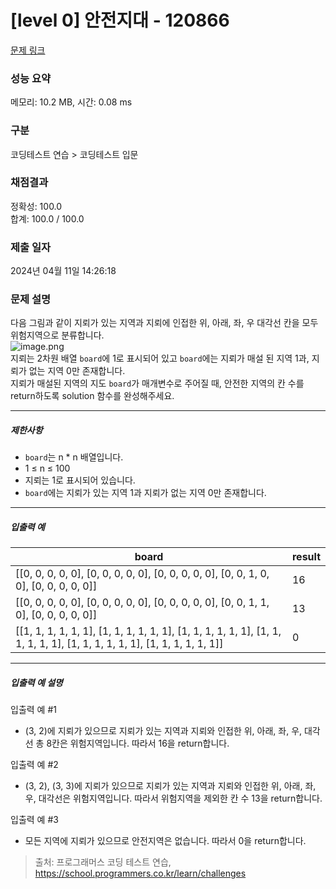 # [level 0] 안전지대 - 120866 

[문제 링크](https://school.programmers.co.kr/learn/courses/30/lessons/120866) 

### 성능 요약

메모리: 10.2 MB, 시간: 0.08 ms

### 구분

코딩테스트 연습 > 코딩테스트 입문

### 채점결과

정확성: 100.0<br/>합계: 100.0 / 100.0

### 제출 일자

2024년 04월 11일 14:26:18

### 문제 설명

<p>다음 그림과 같이 지뢰가 있는 지역과 지뢰에 인접한 위, 아래, 좌, 우 대각선 칸을 모두 위험지역으로 분류합니다.<br>
<img src="https://grepp-programmers.s3.ap-northeast-2.amazonaws.com/files/production/124a2c93-da99-4643-96a8-292bb871f553/image.png" title="" alt="image.png"><br>
지뢰는 2차원 배열 <code>board</code>에 1로 표시되어 있고 <code>board</code>에는 지뢰가 매설 된 지역 1과, 지뢰가 없는 지역 0만 존재합니다.<br>
지뢰가 매설된 지역의 지도 <code>board</code>가&nbsp;매개변수로 주어질 때, 안전한 지역의 칸 수를 return하도록 solution 함수를 완성해주세요.</p>

<hr>

<h5>제한사항</h5>

<ul>
<li><code>board</code>는 n * n 배열입니다.</li>
<li>1 ≤ n ≤ 100</li>
<li>지뢰는 1로 표시되어 있습니다.</li>
<li><code>board</code>에는 지뢰가 있는 지역 1과 지뢰가 없는 지역 0만 존재합니다.</li>
</ul>

<hr>

<h5>입출력 예</h5>
<table class="table">
        <thead><tr>
<th>board</th>
<th>result</th>
</tr>
</thead>
        <tbody><tr>
<td>[[0, 0, 0, 0, 0], [0, 0, 0, 0, 0], [0, 0, 0, 0, 0], [0, 0, 1, 0, 0], [0, 0, 0, 0, 0]]</td>
<td>16</td>
</tr>
<tr>
<td>[[0, 0, 0, 0, 0], [0, 0, 0, 0, 0], [0, 0, 0, 0, 0], [0, 0, 1, 1, 0], [0, 0, 0, 0, 0]]</td>
<td>13</td>
</tr>
<tr>
<td>[[1, 1, 1, 1, 1, 1], [1, 1, 1, 1, 1, 1], [1, 1, 1, 1, 1, 1], [1, 1, 1, 1, 1, 1], [1, 1, 1, 1, 1, 1], [1, 1, 1, 1, 1, 1]]</td>
<td>0</td>
</tr>
</tbody>
      </table>
<hr>

<h5>입출력 예 설명</h5>

<p>입출력 예 #1</p>

<ul>
<li>(3, 2)에 지뢰가 있으므로 지뢰가 있는 지역과 지뢰와 인접한 위, 아래, 좌, 우, 대각선 총 8칸은 위험지역입니다. 따라서 16을 return합니다.</li>
</ul>

<p>입출력 예 #2</p>

<ul>
<li>(3, 2), (3, 3)에 지뢰가 있으므로 지뢰가 있는 지역과 지뢰와 인접한 위, 아래, 좌, 우, 대각선은 위험지역입니다. 따라서 위험지역을 제외한 칸 수 13을 return합니다.</li>
</ul>

<p>입출력 예 #3</p>

<ul>
<li>모든 지역에 지뢰가 있으므로 안전지역은 없습니다. 따라서 0을 return합니다.</li>
</ul>


> 출처: 프로그래머스 코딩 테스트 연습, https://school.programmers.co.kr/learn/challenges